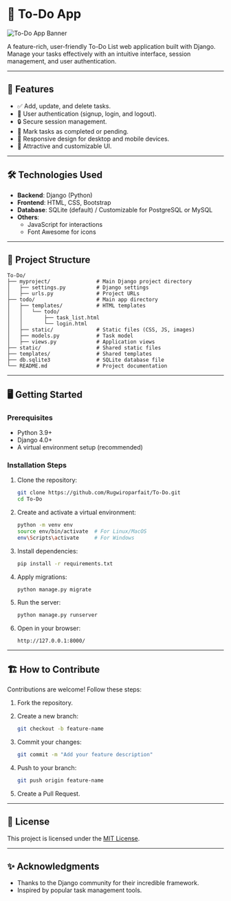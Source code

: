 
# 📝 To-Do App

![To-Do App Banner](https://encrypted-tbn0.gstatic.com/images?q=tbn:ANd9GcRuPnZx5C2OuE-1iCN2pJrD9YqHoJ2c5ngAXt-BeRfX4kg9lOwlntVaqeut2wtM4BHCO0I&usqp=CAU)

A feature-rich, user-friendly To-Do List web application built with Django. Manage your tasks effectively with an intuitive interface, session management, and user authentication.

----------

## 🚀 Features

-   ✅ Add, update, and delete tasks.
-   👤 User authentication (signup, login, and logout).
-   🔒 Secure session management.
-   🌟 Mark tasks as completed or pending.
-   📱 Responsive design for desktop and mobile devices.
-   🎨 Attractive and customizable UI.


----------

## 🛠️ Technologies Used

-   **Backend**: Django (Python)
-   **Frontend**: HTML, CSS, Bootstrap
-   **Database**: SQLite (default) / Customizable for PostgreSQL or MySQL
-   **Others**:
    -   JavaScript for interactions
    -   Font Awesome for icons

----------

## 🚧 Project Structure

```plaintext
To-Do/
├── myproject/               # Main Django project directory
│   ├── settings.py          # Django settings
│   ├── urls.py              # Project URLs
├── todo/                    # Main app directory
│   ├── templates/           # HTML templates
│   │   └── todo/
│   │       ├── task_list.html
│   │       └── login.html
│   ├── static/              # Static files (CSS, JS, images)
│   ├── models.py            # Task model
│   ├── views.py             # Application views
├── static/                  # Shared static files
├── templates/               # Shared templates
├── db.sqlite3               # SQLite database file
└── README.md                # Project documentation

```

----------

## 🖥️ Getting Started

### Prerequisites

-   Python 3.9+
-   Django 4.0+
-   A virtual environment setup (recommended)

### Installation Steps

1.  Clone the repository:
    
    ```bash
    git clone https://github.com/Rugwiroparfait/To-Do.git
    cd To-Do
    
    ```
    
2.  Create and activate a virtual environment:
    
    ```bash
    python -m venv env
    source env/bin/activate  # For Linux/MacOS
    env\Scripts\activate     # For Windows
    
    ```
    
3.  Install dependencies:
    
    ```bash
    pip install -r requirements.txt
    
    ```
    
4.  Apply migrations:
    
    ```bash
    python manage.py migrate
    
    ```
    
5.  Run the server:
    
    ```bash
    python manage.py runserver
    
    ```
    
6.  Open in your browser:
    
    ```
    http://127.0.0.1:8000/
    
    ```
    

----------

## 🏗️ How to Contribute

Contributions are welcome! Follow these steps:

1.  Fork the repository.
2.  Create a new branch:
    
    ```bash
    git checkout -b feature-name
    
    ```
    
3.  Commit your changes:
    
    ```bash
    git commit -m "Add your feature description"
    
    ```
    
4.  Push to your branch:
    
    ```bash
    git push origin feature-name
    
    ```
    
5.  Create a Pull Request.

----------

## 📄 License

This project is licensed under the [MIT License](https://opensource.org/license/mit).

----------

## ✨ Acknowledgments

-   Thanks to the Django community for their incredible framework.
-   Inspired by popular task management tools.